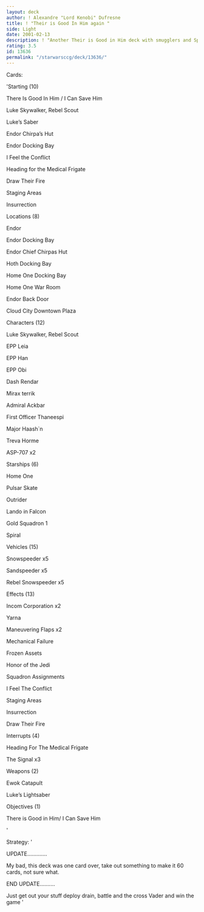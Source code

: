 ```yaml
---
layout: deck
author: ! Alexandre "Lord Kenobi" Dufresne
title: ! "Their is Good In Him again "
side: Light
date: 2001-02-13
description: ! "Another Their is Good in Him deck with smugglers and Speeders."
rating: 3.5
id: 13636
permalink: "/starwarsccg/deck/13636/"
---
```

Cards: 

'Starting (10)


There Is Good In Him / I Can Save Him

Luke Skywalker, Rebel Scout 

Luke’s Saber

Endor Chirpa’s Hut

Endor Docking Bay

I Feel the Conflict

Heading for the Medical Frigate 

Draw Their Fire

Staging Areas

Insurrection


Locations (8)


Endor

Endor Docking Bay 

Endor Chief Chirpas Hut  

Hoth Docking Bay

Home One Docking Bay 

Home One War Room 

Endor Back Door

Cloud City Downtown Plaza


Characters (12)


Luke Skywalker, Rebel Scout 

EPP Leia 

EPP Han 

EPP Obi 

Dash Rendar 

Mirax terrik 

Admiral Ackbar 

First Officer Thaneespi 

Major Haash`n 

Treva Horme

ASP-707 x2


Starships (6)


Home One 

Pulsar Skate 

Outrider 

Lando in Falcon 

Gold Squadron 1

Spiral 


Vehicles (15)


Snowspeeder x5

Sandspeeder x5

Rebel Snowspeeder x5


Effects (13)


Incom Corporation x2

Yarna 

Maneuvering Flaps x2 

Mechanical Failure

Frozen Assets

Honor of the Jedi

Squadron Assignments 

I Feel The Conflict 

Staging Areas 

Insurrection 

Draw Their Fire  


Interrupts (4)


Heading For The Medical Frigate 

The Signal x3 


Weapons (2)


Ewok Catapult

Luke&#8217;s Lightsaber 


Objectives (1)


There is Good in Him/ I Can Save Him 

'

Strategy: '

UPDATE.............


My bad, this deck was one card over, take out something to make it 60 cards, not sure what.


END UPDATE..........


Just get out your stuff deploy drain, battle and the cross Vader and win the game '
